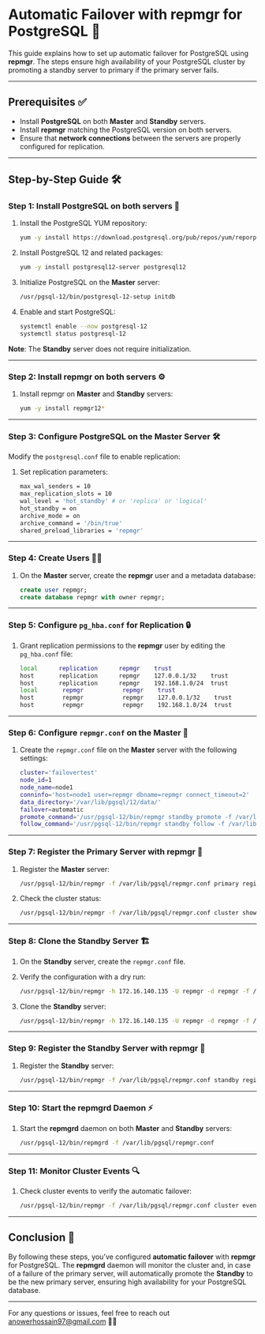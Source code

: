 # Automatic Failover with repmgr for PostgreSQL 🚀

This guide explains how to set up automatic failover for PostgreSQL using **repmgr**. The steps ensure high availability of your PostgreSQL cluster by promoting a standby server to primary if the primary server fails.

---

## Prerequisites ✅

- Install **PostgreSQL** on both **Master** and **Standby** servers.
- Install **repmgr** matching the PostgreSQL version on both servers.
- Ensure that **network connections** between the servers are properly configured for replication.

---

## Step-by-Step Guide 🛠️

### Step 1: Install PostgreSQL on both servers 🐘

1. Install the PostgreSQL YUM repository:
    ```bash
    yum -y install https://download.postgresql.org/pub/repos/yum/reporpms/EL-7-x86_64/pgdg-redhat-repo-latest.noarch.rpm
    ```

2. Install PostgreSQL 12 and related packages:
    ```bash
    yum -y install postgresql12-server postgresql12
    ```

3. Initialize PostgreSQL on the **Master** server:
    ```bash
    /usr/pgsql-12/bin/postgresql-12-setup initdb
    ```

4. Enable and start PostgreSQL:
    ```bash
    systemctl enable --now postgresql-12
    systemctl status postgresql-12
    ```

**Note**: The **Standby** server does not require initialization.

---

### Step 2: Install repmgr on both servers ⚙️

1. Install repmgr on **Master** and **Standby** servers:
    ```bash
    yum -y install repmgr12*
    ```

---

### Step 3: Configure PostgreSQL on the Master Server 🛠️

Modify the `postgresql.conf` file to enable replication:

1. Set replication parameters:
    ```bash
    max_wal_senders = 10
    max_replication_slots = 10
    wal_level = 'hot_standby' # or 'replica' or 'logical'
    hot_standby = on
    archive_mode = on
    archive_command = '/bin/true'
    shared_preload_libraries = 'repmgr'
    ```

---

### Step 4: Create Users 👨‍💻

1. On the **Master** server, create the **repmgr** user and a metadata database:
    ```sql
    create user repmgr;
    create database repmgr with owner repmgr;
    ```

---

### Step 5: Configure `pg_hba.conf` for Replication 🔒

1. Grant replication permissions to the **repmgr** user by editing the `pg_hba.conf` file:
    ```bash
    local      replication      repmgr    trust
    host       replication      repmgr    127.0.0.1/32    trust
    host       replication      repmgr    192.168.1.0/24  trust
    local       repmgr           repmgr    trust
    host        repmgr           repmgr    127.0.0.1/32    trust
    host        repmgr           repmgr    192.168.1.0/24  trust
    ```

---

### Step 6: Configure `repmgr.conf` on the Master 📑

1. Create the `repmgr.conf` file on the **Master** server with the following settings:
    ```bash
    cluster='failovertest'
    node_id=1
    node_name=node1
    conninfo='host=node1 user=repmgr dbname=repmgr connect_timeout=2'
    data_directory='/var/lib/pgsql/12/data/'
    failover=automatic
    promote_command='/usr/pgsql-12/bin/repmgr standby promote -f /var/lib/pgsql/repmgr.conf --log-to-file'
    follow_command='/usr/pgsql-12/bin/repmgr standby follow -f /var/lib/pgsql/repmgr.conf --log-to-file --upstream-node-id=%n'
    ```

---

### Step 7: Register the Primary Server with repmgr 📝

1. Register the **Master** server:
    ```bash
    /usr/pgsql-12/bin/repmgr -f /var/lib/pgsql/repmgr.conf primary register
    ```

2. Check the cluster status:
    ```bash
    /usr/pgsql-12/bin/repmgr -f /var/lib/pgsql/repmgr.conf cluster show
    ```

---

### Step 8: Clone the Standby Server 🏗️

1. On the **Standby** server, create the `repmgr.conf` file.
2. Verify the configuration with a dry run:
    ```bash
    /usr/pgsql-12/bin/repmgr -h 172.16.140.135 -U repmgr -d repmgr -f /var/lib/pgsql/repmgr.conf standby clone --dry-run
    ```

3. Clone the **Standby** server:
    ```bash
    /usr/pgsql-12/bin/repmgr -h 172.16.140.135 -U repmgr -d repmgr -f /var/lib/pgsql/repmgr.conf standby clone
    ```

---

### Step 9: Register the Standby Server with repmgr 📝

1. Register the **Standby** server:
    ```bash
    /usr/pgsql-12/bin/repmgr -f /var/lib/pgsql/repmgr.conf standby register
    ```

---

### Step 10: Start the repmgrd Daemon ⚡

1. Start the **repmgrd** daemon on both **Master** and **Standby** servers:
    ```bash
    /usr/pgsql-12/bin/repmgrd -f /var/lib/pgsql/repmgr.conf
    ```

---

### Step 11: Monitor Cluster Events 🔍

1. Check cluster events to verify the automatic failover:
    ```bash
    /usr/pgsql-12/bin/repmgr -f /var/lib/pgsql/repmgr.conf cluster event
    ```

---

## Conclusion 🎉

By following these steps, you’ve configured **automatic failover** with **repmgr** for PostgreSQL. The **repmgrd** daemon will monitor the cluster and, in case of a failure of the primary server, will automatically promote the **Standby** to be the new primary server, ensuring high availability for your PostgreSQL database.

---

For any questions or issues, feel free to reach out anowerhossain97@gmail.com 👨‍💻

